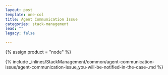 ```yaml
---
layout: post
template: one-col
title: Agent Communication Issue
categories: stack-management
lead: ""
legacy: false

---
```

{% assign product = "node" %}

{% include _inlines/StackManagement/common/agent-communication-issue/agent-communication-issue_you-will-be-notified-in-the-case-.md %}
